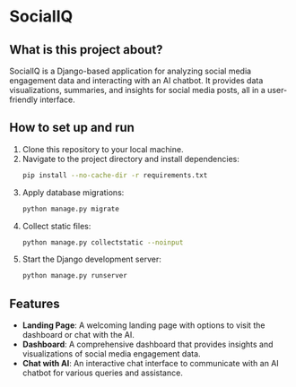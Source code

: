 # SocialIQ

## What is this project about?
SocialIQ is a Django-based application for analyzing social media engagement data and interacting with an AI chatbot. It provides data visualizations, summaries, and insights for social media posts, all in a user-friendly interface.

## How to set up and run
1. Clone this repository to your local machine.
2. Navigate to the project directory and install dependencies:
   ```bash
   pip install --no-cache-dir -r requirements.txt
   ```
3. Apply database migrations:
   ```bash
   python manage.py migrate
   ```
4. Collect static files:
   ```bash
   python manage.py collectstatic --noinput
   ```
5. Start the Django development server:
   ```bash
   python manage.py runserver
   ```

## Features
- **Landing Page**: A welcoming landing page with options to visit the dashboard or chat with the AI.
- **Dashboard**: A comprehensive dashboard that provides insights and visualizations of social media engagement data.
- **Chat with AI**: An interactive chat interface to communicate with an AI chatbot for various queries and assistance.
